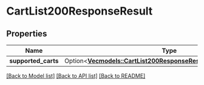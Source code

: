 # CartList200ResponseResult

## Properties

Name | Type | Description | Notes
------------ | ------------- | ------------- | -------------
**supported_carts** | Option<[**Vec<models::CartList200ResponseResultSupportedCartsInner>**](CartList_200_response_result_supported_carts_inner.md)> |  | [optional]

[[Back to Model list]](../README.md#documentation-for-models) [[Back to API list]](../README.md#documentation-for-api-endpoints) [[Back to README]](../README.md)


